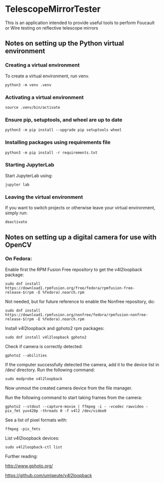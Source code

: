 # TelescopeMirrorTester
This is an application intended to provide useful tools to perform Foucault or Wire testing on reflective telescope mirrors

## Notes on setting up the Python virtual environment

### Creating a virtual environment
To create a virtual environment, run venv.
```
python3 -m venv .venv
```

### Activating a virtual environment
```
source .venv/bin/activate
```

### Ensure pip, setuptools, and wheel are up to date
```
python3 -m pip install --upgrade pip setuptools wheel
```

### Installing packages using requirements file
```
python3 -m pip install -r requirements.txt
```

### Starting JupyterLab
Start JupyterLab using:
```
jupyter lab
```

### Leaving the virtual environment
If you want to switch projects or otherwise leave your virtual environment, simply run:
```
deactivate
```

## Notes on setting up a digital camera for use with OpenCV

### On Fedora:

Enable first the RPM Fusion Free repository to get the v4l2loopback package:
```
sudo dnf install https://download1.rpmfusion.org/free/fedora/rpmfusion-free-release-$(rpm -E %fedora).noarch.rpm
```

Not needed, but for future reference to enable the Nonfree repository, do:
```
sudo dnf install https://download1.rpmfusion.org/nonfree/fedora/rpmfusion-nonfree-release-$(rpm -E %fedora).noarch.rpm
```

Install v4l2loopback and gphoto2 rpm packages:
```
sudo dnf install v4l2loopback gphoto2
```

Check if camera is correctly detected:
```
gphoto2 --abilities
```

If the computer successfully detected the camera, add it to the device list in /dev/ directory. Run the following command:
```
sudo modprobe v4l2loopback
```

Now unmout the created camera device from the file manager.

Run the following command to start taking frames from the camera:
```
gphoto2 --stdout --capture-movie | ffmpeg -i - -vcodec rawvideo -pix_fmt yuv420p -threads 0 -f v4l2 /dev/video0
```

See a list of pixel formats with:
```
ffmpeg -pix_fmts
```

List v4l2loopback devices:
```
sudo v4l2loopback-ctl list
```

Further reading:

http://www.gphoto.org/

https://github.com/umlaeute/v4l2loopback
